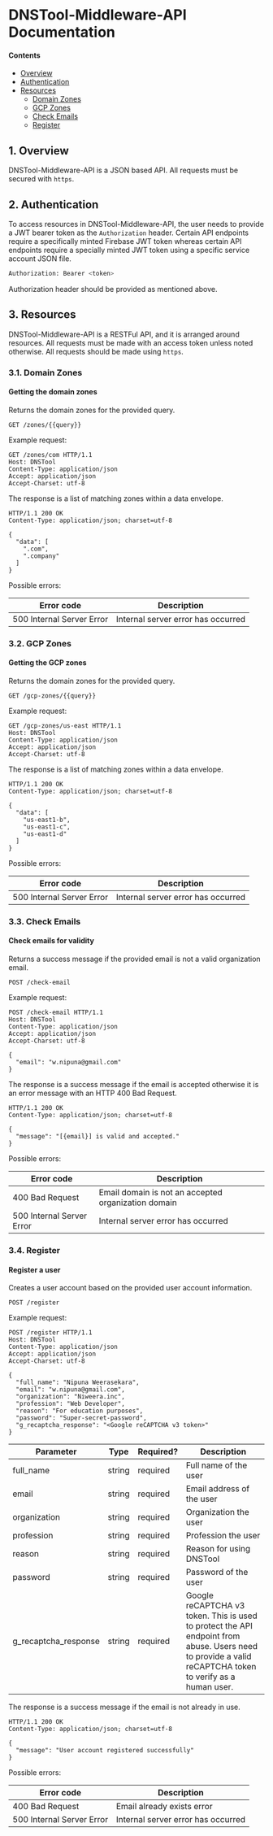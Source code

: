 # DNSTool-Middleware-API Documentation

#### Contents

- [Overview](#1-overview)
- [Authentication](#2-authentication)
- [Resources](#3-resources)
  - [Domain Zones](#31-domain-zones)
  - [GCP Zones](#32-gcp-zones)
  - [Check Emails](#33-check-emails)
  - [Register](#34-register)

## 1. Overview

DNSTool-Middleware-API is a JSON based API. All requests must be secured with `https`.

## 2. Authentication

To access resources in DNSTool-Middleware-API, the user needs to provide a JWT bearer token as the `Authorization`
header. Certain API endpoints require a specifically minted Firebase JWT token whereas certain API endpoints require a
specially minted JWT token using a specific service account JSON file.

```bash
Authorization: Bearer <token>
```

Authorization header should be provided as mentioned above.

## 3. Resources

DNSTool-Middleware-API is a RESTFul API, and it is arranged around resources. All requests must be made with an access
token unless noted otherwise. All requests should be made using `https`.

### 3.1. Domain Zones

#### Getting the domain zones

Returns the domain zones for the provided query.

```
GET /zones/{{query}}
```

Example request:

```
GET /zones/com HTTP/1.1
Host: DNSTool
Content-Type: application/json
Accept: application/json
Accept-Charset: utf-8
```

The response is a list of matching zones within a data envelope.

```
HTTP/1.1 200 OK
Content-Type: application/json; charset=utf-8

{
  "data": [
    ".com",
    ".company"
  ]
}
```

Possible errors:

| Error code                | Description                        |
| ------------------------- | ---------------------------------- |
| 500 Internal Server Error | Internal server error has occurred |

### 3.2. GCP Zones

#### Getting the GCP zones

Returns the domain zones for the provided query.

```
GET /gcp-zones/{{query}}
```

Example request:

```
GET /gcp-zones/us-east HTTP/1.1
Host: DNSTool
Content-Type: application/json
Accept: application/json
Accept-Charset: utf-8
```

The response is a list of matching zones within a data envelope.

```
HTTP/1.1 200 OK
Content-Type: application/json; charset=utf-8

{
  "data": [
    "us-east1-b",
    "us-east1-c",
    "us-east1-d"
  ]
}
```

Possible errors:

| Error code                | Description                        |
| ------------------------- | ---------------------------------- |
| 500 Internal Server Error | Internal server error has occurred |

### 3.3. Check Emails

#### Check emails for validity

Returns a success message if the provided email is not a valid organization email.

```
POST /check-email
```

Example request:

```
POST /check-email HTTP/1.1
Host: DNSTool
Content-Type: application/json
Accept: application/json
Accept-Charset: utf-8

{
  "email": "w.nipuna@gmail.com"
}
```

The response is a success message if the email is accepted otherwise it is an error message with an HTTP 400 Bad Request.

```
HTTP/1.1 200 OK
Content-Type: application/json; charset=utf-8

{
  "message": "[{email}] is valid and accepted."
}
```

Possible errors:

| Error code                | Description                                         |
| ------------------------- | --------------------------------------------------- |
| 400 Bad Request           | Email domain is not an accepted organization domain |
| 500 Internal Server Error | Internal server error has occurred                  |

### 3.4. Register

#### Register a user

Creates a user account based on the provided user account information.

```
POST /register
```

Example request:

```
POST /register HTTP/1.1
Host: DNSTool
Content-Type: application/json
Accept: application/json
Accept-Charset: utf-8

{
  "full_name": "Nipuna Weerasekara",
  "email": "w.nipuna@gmail.com",
  "organization": "Niweera.inc",
  "profession": "Web Developer",
  "reason": "For education purposes",
  "password": "Super-secret-password",
  "g_recaptcha_response": "<Google reCAPTCHA v3 token>"
}
```

| Parameter            | Type   | Required? | Description                                                                                                                                              |
| -------------------- | ------ | --------- | -------------------------------------------------------------------------------------------------------------------------------------------------------- |
| full_name            | string | required  | Full name of the user                                                                                                                                    |
| email                | string | required  | Email address of the user                                                                                                                                |
| organization         | string | required  | Organization the user                                                                                                                                    |
| profession           | string | required  | Profession the user                                                                                                                                      |
| reason               | string | required  | Reason for using DNSTool                                                                                                                                 |
| password             | string | required  | Password of the user                                                                                                                                     |
| g_recaptcha_response | string | required  | Google reCAPTCHA v3 token. This is used to protect the API endpoint from abuse. Users need to provide a valid reCAPTCHA token to verify as a human user. |

The response is a success message if the email is not already in use.

```
HTTP/1.1 200 OK
Content-Type: application/json; charset=utf-8

{
  "message": "User account registered successfully"
}
```

Possible errors:

| Error code                | Description                        |
| ------------------------- | ---------------------------------- |
| 400 Bad Request           | Email already exists error         |
| 500 Internal Server Error | Internal server error has occurred |
